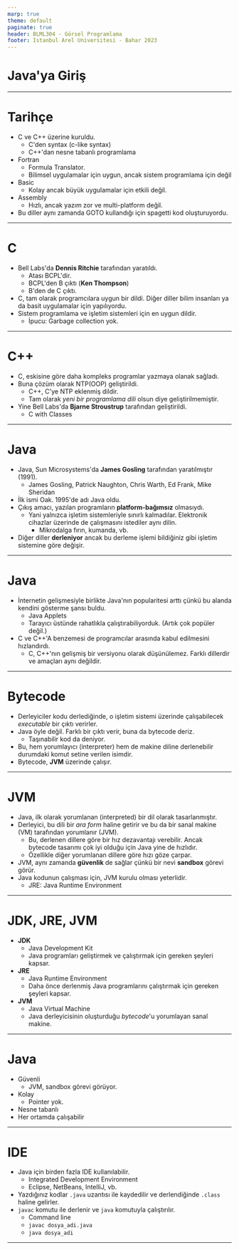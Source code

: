 ```yaml
---
marp: true
theme: default
paginate: true
header: BLML304 - Görsel Programlama
footer: Istanbul Arel Universitesi - Bahar 2023
---
```


# Java'ya Giriş

---

# Tarihçe

* C ve C++ üzerine kuruldu.
  * C'den syntax (c-like syntax)
  * C++'dan nesne tabanlı programlama
* Fortran
  * Formula Translator. 
  * Bilimsel uygulamalar için uygun, ancak sistem programlama için değil
* Basic
  * Kolay ancak büyük uygulamalar için etkili değil.
* Assembly
  * Hızlı, ancak yazım zor ve multi-platform değil.
* Bu diller aynı zamanda GOTO kullandığı için spagetti kod oluşturuyordu.

---

# C

* Bell Labs'da **Dennis Ritchie** tarafından yaratıldı.
  * Atası BCPL'dir.
  * BCPL'den B çıktı (**Ken Thompson**)
  * B'den de C çıktı.
* C, tam olarak programcılara uygun bir dildi. Diğer diller bilim insanları ya da basit uygulamalar için yapılıyordu.
* Sistem programlama ve işletim sistemleri için en uygun dildir.
  * İpucu: Garbage collection yok.

---

# C++

* C, eskisine göre daha kompleks programlar yazmaya olanak sağladı.
* Buna çözüm olarak NTP(OOP) geliştirildi.
  * C++, C'ye NTP eklenmiş dildir.
  * Tam olarak _yeni bir programlama dili_ olsun diye geliştirilmemiştir.
* Yine Bell Labs'da **Bjarne Stroustrup** tarafından geliştirildi.
  * C with Classes

----

# Java

* Java, Sun Microsystems'da **James Gosling** tarafından yaratılmıştır (1991).
  * James Gosling, Patrick Naughton, Chris Warth, Ed Frank, Mike Sheridan
* İlk ismi Oak. 1995'de adı Java oldu.
* Çıkış amacı, yazılan programların **platform-bağımsız** olmasıydı.
  * Yani yalnızca işletim sistemleriyle sınırlı kalmadılar. Elektronik cihazlar üzerinde de çalışmasını istediler aynı dilin.
    * Mikrodalga fırın, kumanda, vb.
* Diğer diller **derleniyor** ancak bu derleme işlemi bildiğiniz gibi işletim sistemine göre değişir.


---

# Java

* İnternetin gelişmesiyle birlikte Java'nın popularitesi arttı çünkü bu alanda kendini gösterme şansı buldu.
  * Java Applets
  * Tarayıcı üstünde rahatlıkla çalıştırabiliyorduk. (Artık çok popüler değil.)
* C ve C++'A benzemesi de programcılar arasında kabul edilmesini hızlandırdı.
  * C, C++'nın gelişmiş bir versiyonu olarak düşünülemez. Farklı dillerdir ve amaçları aynı değildir.

---

# Bytecode

* Derleyiciler kodu derlediğinde, o işletim sistemi üzerinde çalışabilecek _executable_ bir çıktı verirler.
* Java öyle değil. Farklı bir çıktı verir, buna da bytecode deriz.
  * Taşınabilir kod da deniyor.
* Bu, hem yorumlayıcı (interpreter) hem de makine diline derlenebilir durumdaki komut setine verilen isimdir.
* Bytecode, **JVM** üzerinde çalışır.

---

# JVM

* Java, ilk olarak yorumlanan (interpreted) bir dil olarak tasarlanmıştır.
* Derleyici, bu dili bir _ara form_ haline getirir ve bu da bir sanal makine (VM) tarafından yorumlanır (JVM).
  * Bu, derlenen dillere göre bir hız dezavantajı verebilir. Ancak bytecode tasarımı çok iyi olduğu için Java yine de hızlıdır.
  * Özellikle diğer yorumlanan dillere göre hızı göze çarpar.
* JVM, aynı zamanda **güvenlik** de sağlar çünkü bir nevi **sandbox** görevi görür. 
* Java kodunun çalışması için, JVM kurulu olması yeterlidir.
  * JRE: Java Runtime Environment

---

# JDK, JRE, JVM

* **JDK**
  * Java Development Kit
  * Java programları geliştirmek ve çalıştırmak için gereken şeyleri kapsar.
* **JRE**
  * Java Runtime Environment
  * Daha önce derlenmiş Java programlarını çalıştırmak için gereken şeyleri kapsar.
* **JVM**
  * Java Virtual Machine
  * Java derleyicisinin oluşturduğu _bytecode_'u yorumlayan sanal makine.
---

# Java

* Güvenli
  * JVM, sandbox görevi görüyor.
* Kolay
  * Pointer yok.
* Nesne tabanlı
* Her ortamda çalışabilir

---

# IDE

* Java için birden fazla IDE kullanılabilir.
  * Integrated Development Environment
  * Eclipse, NetBeans, IntelliJ, vb.
* Yazdığınız kodlar `.java` uzantısı ile kaydedilir ve derlendiğinde `.class` haline gelirler.
* `javac` komutu ile derlenir ve `java` komutuyla çalıştırılır.
  * Command line
  * `javac dosya_adi.java`
  * `java dosya_adi`
---


